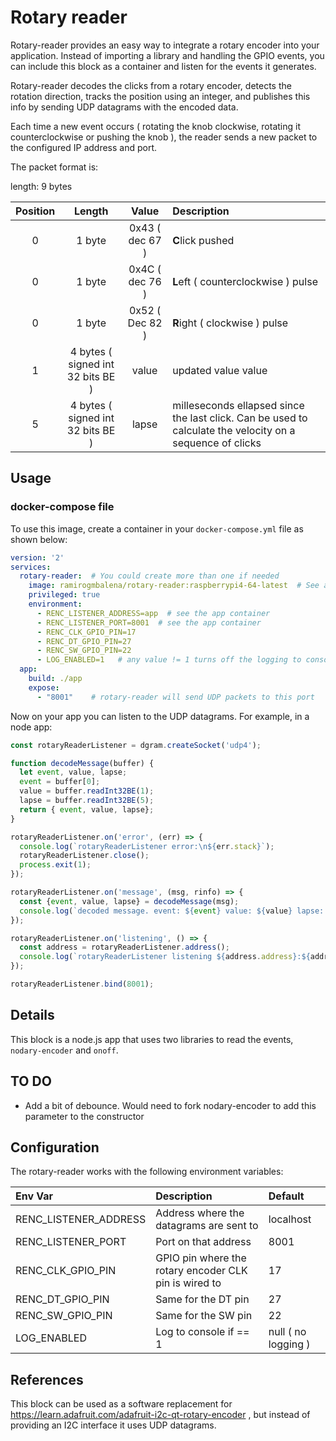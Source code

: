 # Rotary reader

Rotary-reader provides an easy way to integrate a rotary encoder into your application. Instead of importing a library and handling the GPIO events, you can include this block as a container and listen for the events it generates.


Rotary-reader decodes the clicks from a rotary encoder, detects the rotation direction, tracks the position using an integer, and publishes this info by sending UDP datagrams with the encoded data.

Each time a new event occurs ( rotating the knob clockwise, rotating it counterclockwise or pushing the knob ), the reader sends a new packet to the configured IP address and port.

The packet format is:

length: 9 bytes

| Position      | Length | Value     | Description |
|:---:|:----:|:---:|:---|
| 0   | 1 byte       | 0x43 ( dec 67 )   | **C**lick pushed |
| 0   | 1 byte       | 0x4C ( dec 76 )   | **L**eft ( counterclockwise ) pulse |
| 0   | 1 byte       | 0x52 ( Dec 82 )   | **R**ight ( clockwise ) pulse |
| 1   | 4 bytes ( signed int 32 bits BE )  |   value    | updated value value |
| 5   | 4 bytes  ( signed int 32 bits BE ) |  lapse     | milleseconds ellapsed since the last click. Can be used to calculate the velocity on a sequence of clicks |

## Usage

### docker-compose file

To use this image, create a container in your `docker-compose.yml` file as shown below:

```yaml
version: '2'
services:
  rotary-reader:  # You could create more than one if needed
    image: ramirogmbalena/rotary-reader:raspberrypi4-64-latest  # See available tags at https://hub.docker.com/repository/docker/ramirogmbalena/rotary-reader/tags?page=1&ordering=last_updated
    privileged: true
    environment: 
      - RENC_LISTENER_ADDRESS=app  # see the app container
      - RENC_LISTENER_PORT=8001  # see the app container
      - RENC_CLK_GPIO_PIN=17
      - RENC_DT_GPIO_PIN=27
      - RENC_SW_GPIO_PIN=22
      - LOG_ENABLED=1   # any value != 1 turns off the logging to console
  app:
    build: ./app
    expose:
      - "8001"    # rotary-reader will send UDP packets to this port
```

Now on your app you can listen to the UDP datagrams. For example, in a node app:

```javascript
const rotaryReaderListener = dgram.createSocket('udp4');

function decodeMessage(buffer) {
  let event, value, lapse;
  event = buffer[0];
  value = buffer.readInt32BE(1);
  lapse = buffer.readInt32BE(5);
  return { event, value, lapse};
}

rotaryReaderListener.on('error', (err) => {
  console.log(`rotaryReaderListener error:\n${err.stack}`);
  rotaryReaderListener.close();
  process.exit(1);
});

rotaryReaderListener.on('message', (msg, rinfo) => {
  const {event, value, lapse} = decodeMessage(msg);
  console.log(`decoded message. event: ${event} value: ${value} lapse: ${lapse}`);
});

rotaryReaderListener.on('listening', () => {
  const address = rotaryReaderListener.address();
  console.log(`rotaryReaderListener listening ${address.address}:${address.port}`);
});

rotaryReaderListener.bind(8001);

```


## Details

This block is a node.js app that uses two libraries to read the events,  `nodary-encoder` and `onoff`.

## TO DO

- Add a bit of debounce. Would need to fork nodary-encoder to add this parameter to the constructor


## Configuration

The rotary-reader works with the following environment variables:

| Env Var | Description | Default |
|:---|:----|:---|
| RENC_LISTENER_ADDRESS| Address where the datagrams are sent to | localhost |
| RENC_LISTENER_PORT| Port on that address| 8001 |
| RENC_CLK_GPIO_PIN| GPIO pin where the rotary encoder CLK pin is wired to | 17 |
| RENC_DT_GPIO_PIN| Same for the DT pin| 27 |
| RENC_SW_GPIO_PIN| Same for the SW pin| 22 |
| LOG_ENABLED| Log to console if == 1 | null ( no logging )


## References

This block can be used as a software replacement for https://learn.adafruit.com/adafruit-i2c-qt-rotary-encoder , but instead of providing an I2C interface it uses UDP datagrams.


